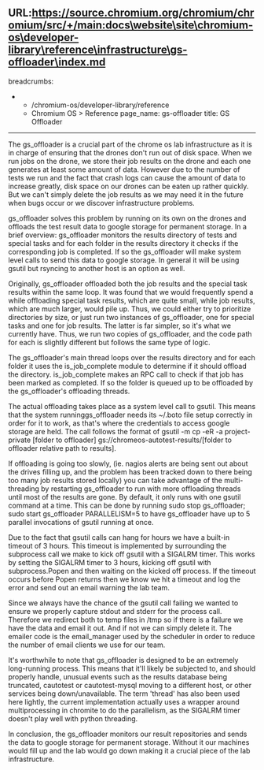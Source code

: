 URL:https://source.chromium.org/chromium/chromium/src/+/main:docs\website\site\chromium-os\developer-library\reference\infrastructure\gs-offloader\index.md
---
breadcrumbs:
- - /chromium-os/developer-library/reference
  - Chromium OS > Reference
page_name: gs-offloader
title: GS Offloader
---

The gs_offloader is a crucial part of the chrome os lab infrastructure as it is
in charge of ensuring that the drones don't run out of disk space. When we run
jobs on the drone, we store their job results on the drone and each one
generates at least some amount of data. However due to the number of tests we
run and the fact that crash logs can cause the amount of data to increase
greatly, disk space on our drones can be eaten up rather quickly. But we can't
simply delete the job results as we may need it in the future when bugs occur or
we discover infrastructure problems.

gs_offloader solves this problem by running on its own on the drones and
offloads the test result data to google storage for permanent storage. In a
brief overview: gs_offloader monitors the results directory of tests and special
tasks and for each folder in the results directory it checks if the
corresponding job is completed. If so the gs_offloader will make system level
calls to send this data to google storage. In general it will be using gsutil
but rsyncing to another host is an option as well.

Originally, gs_offloader offloaded both the job results and the special task
results within the same loop. It was found that we would frequently spend a
while offloading special task results, which are quite small, while job results,
which are much larger, would pile up. Thus, we could either try to prioritize
directories by size, or just run two instances of gs_offloader, one for special
tasks and one for job results. The latter is far simpler, so it's what we
currently have. Thus, we run two copies of gs_offloader, and the code path for
each is slightly different but follows the same type of logic.

The gs_offloader's main thread loops over the results directory and for each
folder it uses the is_job_complete module to determine if it should offload the
directory. is_job_complete makes an RPC call to check if that job has been
marked as completed. If so the folder is queued up to be offloaded by the
gs_offloader's offloading threads.

The actual offloading takes place as a system level call to gsutil. This means
that the system runninggs_offloader needs its ~/.boto file setup correctly in
order for it to work, as that's where the credentials to access google storage
are held. The call follows the format of gsutil -m cp -eR -a project-private
\[folder to offloader\] gs://chromeos-autotest-results/\[folder to offloader
relative path to results\].

If offloading is going too slowly, (ie. nagios alerts are being sent out about
the drives filling up, and the problem has been tracked down to there being too
many job results stored locally) you can take advantage of the multi-threading
by restarting gs_offloader to run with more offloading threads until most of the
results are gone. By default, it only runs with one gsutil command at a time.
This can be done by running sudo stop gs_offloader; sudo start gs_offloader
PARALLELISM=5 to have gs_offloader have up to 5 parallel invocations of gsutil
running at once.

Due to the fact that gsutil calls can hang for hours we have a built-in timeout
of 3 hours. This timeout is implemented by surrounding the subprocess call we
make to kick off gsutil with a SIGALRM timer. This works by setting the SIGALRM
timer to 3 hours, kicking off gsutil with subprocess.Popen and then waiting on
the kicked off process. If the timeout occurs before Popen returns then we know
we hit a timeout and log the error and send out an email warning the lab team.

Since we always have the chance of the gsutil call failing we wanted to ensure
we properly capture stdout and stderr for the process call. Therefore we
redirect both to temp files in /tmp so if there is a failure we have the data
and email it out. And if not we can simply delete it. The emailer code is the
email_manager used by the scheduler in order to reduce the number of email
clients we use for our team.

It's worthwhile to note that gs_offloader is designed to be an extremely
long-running process. This means that it'll likely be subjected to, and should
properly handle, unusual events such as the results database being truncated,
cautotest or cautotest-mysql moving to a different host, or other services being
down/unavailable. The term 'thread' has also been used here lightly, the current
implementation actually uses a wrapper around multiprocessing in chromite to do
the parallelism, as the SIGALRM timer doesn't play well with python threading.

In conclusion, the gs_offloader monitors our result repositories and sends the
data to google storage for permanent storage. Without it our machines would fill
up and the lab would go down making it a crucial piece of the lab
infrastructure.
